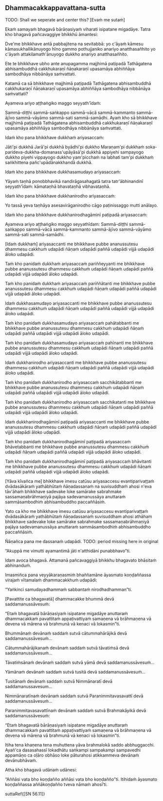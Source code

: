 ## Dhammacakkappavattana-sutta<a id="dhammacakkappavattana-full"></a>

TODO: Shall we seperate and center this?
[Evaṁ me sutaṁ]

Ekaṁ samayaṁ bhagavā bārāṇasiyaṁ viharati isipatane migadāye. Tatra kho bhagavā pañcavaggiye bhikkhū āmantesi:

Dve'me bhikkhave antā pabbajitena na sevitabbā: yo c'āyaṁ kāmesu kāmasukhallikānuyogo hīno gammo pothujjaniko anariyo anatthasañhito yo c'āyaṁ attakilamath'ānuyogo dukkho anariyo anatthasañhito.

Ete te bhikkhave ubho ante anupagamma majjhimā paṭipadā Tathāgatena abhisambuddhā cakkhukaraṇī ñāṇakaraṇī upasamāya abhiññāya sambodhāya nibbānāya saṁvattati.

Katamā ca sā bhikkhave majjhimā paṭipadā Tathāgatena abhisambuddhā cakkhukaraṇī ñāṇakaraṇī upasamāya abhiññāya sambodhāya nibbānāya saṁvattati?

Ayameva ariyo aṭṭhaṅgiko maggo seyyath'īdaṁ:

Sammā-diṭṭhi sammā-saṅkappo sammā-vācā sammā-kammanto sammā-ājīvo sammā-vāyāmo sammā-sati sammā-samādhi.
Ayaṁ kho sā bhikkhave majjhimā paṭipadā Tathāgatena abhisambuddhā cakkhukaraṇī ñāṇakaraṇī upasamāya abhiññāya sambodhāya nibbānāya saṁvattati.

Idaṁ kho pana bhikkhave dukkhaṁ ariyasaccaṁ:

Jāti'pi dukkhā Jarā'pi dukkhā byādhi'pi dukkho Maraṇam'pi dukkhaṁ soka-parideva-dukkha-domanass'upāyāsā'pi dukkhā appiyehi sampayogo dukkho piyehi vippayogo dukkho yam'picchaṁ na labhati tam'pi dukkhaṁ saṅkhittena pañc'upādānakkhandā dukkhā.

Idaṁ kho pana bhikkhave dukkhasamudayo ariyasaccaṁ:

Yāyaṁ taṇhā ponobbhavikā nandirāgasahagatā tatra tatr'ābhinandinī seyyath'īdaṁ: kāmataṇhā bhavataṇhā vibhavataṇhā.

Idaṁ kho pana bhikkhave dukkhanirodho ariyasaccaṁ:

Yo tassā yeva taṇhāya asesavirāganirodho cāgo paṭinissaggo mutti anālayo.

Idaṁ kho pana bhikkhave dukkhanirodhagāminī paṭipadā ariyasaccaṁ:

Ayameva ariyo aṭṭhaṅgiko maggo seyyathīdam: Sammā-diṭṭhi sammā-saṅkappo sammā-vācā sammā-kammanto sammā-ājīvo sammā-vāyāmo sammā-sati sammā-samādhi.

[Idaṁ dukkhaṁ] ariyasaccanti me bhikkhave pubbe ananussutesu dhammesu cakkhuṁ udapādi ñāṇaṁ udapādi paññā udapādi vijjā udapādi āloko udapādi.

Taṁ kho panidaṁ dukkhaṁ ariyasaccaṁ pariññeyyanti me bhikkhave pubbe ananussutesu dhammesu cakkhuṁ udapādi ñāṇaṁ udapādi paññā udapādi vijjā udapādi āloko udapādi.

Taṁ kho panidaṁ dukkhaṁ ariyasaccaṁ pariññātanti me bhikkhave pubbe ananussutesu dhammesu cakkhuṁ udapādi ñāṇaṁ udapādi paññā udapādi vijjā udapādi āloko udapādi.

Idaṁ dukkhasamudayo ariyasaccanti me bhikkhave pubbe ananussutesu dhammesu cakkhuṁ udapādi ñāṇaṁ udapādi paññā udapādi vijjā udapādi āloko udapādi.

Taṁ kho panidaṁ dukkhasamudayo ariyasaccaṁ pahātabbanti me bhikkhave pubbe ananussutesu dhammesu cakkhuṁ udapādi ñāṇaṁ udapādi paññā udapādi vijjā udapādi āloko udapādi.

Taṁ kho panidaṁ dukkhasamudayo ariyasaccaṁ pahīnanti me bhikkhave pubbe ananussutesu dhammesu cakkhuṁ udapādi ñāṇaṁ udapādi paññā udapādi vijjā udapādi āloko udapādi.

Idaṁ dukkhanirodho ariyasaccanti me bhikkhave pubbe ananussutesu dhammesu cakkhuṁ udapādi ñāṇaṁ udapādi paññā udapādi vijjā udapādi āloko udapādi.

Taṁ kho panidaṁ dukkhanirodho ariyasaccaṁ sacchikātabbanti me bhikkhave pubbe ananussutesu dhammesu cakkhuṁ udapādi ñāṇaṁ udapādi paññā udapādi vijjā udapādi āloko udapādi.

Taṁ kho panidaṁ dukkhanirodho ariyasaccaṁ sacchikatanti me bhikkhave pubbe ananussutesu dhammesu cakkhuṁ udapādi ñāṇaṁ udapādi paññā udapādi vijjā udapādi āloko udapādi.

Idaṁ dukkhanirodhagāminī paṭipadā ariyasaccanti me bhikkhave pubbe ananussutesu dhammesu cakkhuṁ udapādi ñāṇaṁ udapādi paññā udapādi vijjā udapādi āloko udapādi.

Taṁ kho panidaṁ dukkhanirodhagāminī paṭipadā ariyasaccaṁ bhāvetabbanti me bhikkhave pubbe ananussutesu dhammesu cakkhuṁ udapādi ñāṇaṁ udapādi paññā udapādi vijjā udapādi āloko udapādi.

Taṁ kho panidaṁ dukkhanirodhagāminī paṭipadā ariyasaccaṁ bhāvitanti me bhikkhave pubbe ananussutesu dhammesu cakkhuṁ udapādi ñāṇaṁ udapādi paññā udapādi vijjā udapādi āloko udapādi.

[Yāva kīvañca me] bhikkhave imesu catūsu ariyasaccesu evantiparivaṭṭaṁ dvādasākāraṁ yathābhūtaṁ ñāṇadassanaṁ na suvisuddhaṁ ahosi n'eva tāv'āhaṁ bhikkhave sadevake loke samārake sabrahmake sassamaṇabrāhmaṇiyā pajāya sadevamanussāya anuttaraṁ sammāsambodhiṁ abhisambuddho paccaññāsiṁ.

Yato ca kho me bhikkhave imesu catūsu ariyasaccesu evantiparivaṭṭaṁ dvādasākāraṁ yathābhūtaṁ ñāṇadassanaṁ suvisuddham ahosi athāham bhikkhave sadevake loke samārake sabrahmake sassamaṇabrāhmaṇiyā pajāya sadevamanussāya anuttaraṁ sammāsambodhiṁ abhisambuddho paccaññāsiṁ.

Ñāṇañca pana me dassanaṁ udapādi. TODO: period missing here in original

“Akuppā me vimutti ayamantimā jāti n'atthidāni punabbhavo”ti.

Idam avoca bhagavā. Attamanā pañcavaggiyā bhikkhu bhagavato bhāsitaṁ abhinanduṁ.

Imasmiñca pana veyyākaraṇasmiṁ bhaññamāne āyasmato koṇḍaññassa virajaṁ vītamalaṁ dhammacakkhuṁ udapādi:

“Yaṅkinci samudayadhammaṁ sabbantaṁ nirodhadhamman”ti.

[Pavattite ca bhagavatā] dhammacakke bhummā devā saddamanussāvesuṁ:

“Etaṁ bhagavatā bārāṇasiyaṁ isipatane migadāye anuttaraṁ dhammacakkaṁ pavattitaṁ appaṭivattiyaṁ samaṇena vā brāhmaṇena vā devena vā mārena vā brahmunā vā kenaci vā lokasmin”ti.

Bhummānaṁ devānaṁ saddaṁ sutvā cātummahārājikā devā saddamanussāvesuṁ...

Cātummahārājikanaṁ devānaṁ saddaṁ sutvā tāvatiṁsā devā saddamanussāvesuṁ...

Tāvatiṁsānaṁ devānaṁ saddaṁ sutvā yāmā devā saddamanussāvesuṁ...

Yāmānaṁ devānaṁ saddaṁ sutvā tusitā devā saddamanussāvesuṁ...

Tusitānaṁ devānaṁ saddaṁ sutvā Nimmānaratī devā saddamanussavesum...

Nimmānaratīnaṁ devānaṁ saddaṁ sutvā Paranimmitavasavattī devā saddamanussāvesuṁ...

Paranimmitavasavattīnaṁ devānaṁ saddaṁ sutvā Brahmakāyikā devā saddamanussāvesuṁ:

“Etaṁ bhagavatā bārāṇasiyaṁ isipatane migadāye anuttaraṁ dhammacakkaṁ pavattitaṁ appaṭivattiyaṁ samaṇena vā brāhmaṇena vā devena vā mārena vā brahmunā vā kenaci vā lokasmin”ti.

Itiha tena khaṇena tena muhuttena yāva brahmalokā saddo abbhuggacchi. Ayañ'ca dasasahassī lokadhātu saṅkampi sampakampi sampavedhi appamāṇo ca oḷāro obhāso loke pāturahosi atikkammeva devānaṁ devānubhāvaṁ.

Atha kho bhagavā udānaṁ udānesi:

“Aññāsi vata bho koṇḍañño aññāsi vata bho koṇḍañño”ti. Itihidaṁ āyasmato koṇḍaññassa aññākoṇḍañño tveva nāmaṁ ahosī’ti.

suttaRef{[SN 56.11]}

